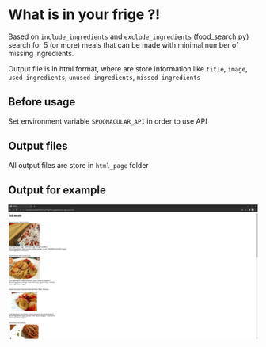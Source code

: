 # What is in your frige ?!

Based on `include_ingredients` and `exclude_ingredients` (food_search.py) search for 5 (or more) meals that can be made with minimal number of missing ingredients.

Output file is in html format, where are store information like `title`, `image`, `used ingredients`, `unused ingredients`, `missed ingredients`

## Before usage
Set environment variable `SPOONACULAR_API` in order to use API 

## Output files
All output files are store in `html_page` folder

## Output for example
![Alt text](/html_pages/exampleHtmlFile.png "/html_pages/exampleHtmlFile.png")
